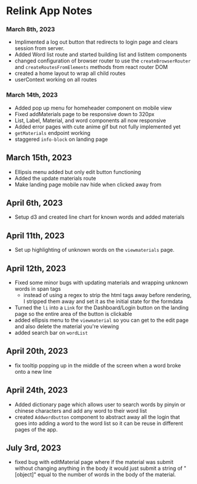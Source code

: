 # Relink App Notes

### March 8th, 2023

- Implimented a log out button that redirects to login page and clears session from server.
- Added Word list route and started building list and listitem components
- changed configuration of browser router to use the `createBrowserRouter` and `createRoutesFromElements` methods from react router DOM
- created a home layout to wrap all child routes
- userContext working on all routes

### March 14th, 2023

- Added pop up menu for homeheader component on mobile view
- Fixed addMaterials page to be responsive down to 320px
- List, Label, Material, and word components all now responsive
- Added error pages with cute anime gif but not fully implemented yet
- `getMaterials` endpoint working
- staggered `info-block` on landing page

## March 15th, 2023

- Ellipsis menu added but only edit button functioning
- Added the update materials route
- Make landing page mobile nav hide when clicked away from

## April 6th, 2023

- Setup d3 and created line chart for known words and added materials

## April 11th, 2023

- Set up highlighting of unknown words on the `viewmaterials` page.

## April 12th, 2023

- Fixed some minor bugs with updating materials and wrapping unknown words in span tags
  - instead of using a regex to strip the html tags away before rendering, I stripped them away and set it as the initial state for the formdata
- Turned the `li` into a `Link` for the Dashboard/Login button on the landing page so the entire area of the button is clickable
- added ellipsis menu to the `viewmaterial` so you can get to the edit page and also delete the material you're viewing
- added search bar on `wordList`

## April 20th, 2023

- fix tooltip popping up in the middle of the screen when a word broke onto a new line

## April 24th, 2023

- Added dictionary page which allows user to search words by pinyin or chinese characters and add any word to their word list
- created `Addwordbutton` component to abstract away all the login that goes into adding a word to the word list so it can be reuse in different pages of the app.

## July 3rd, 2023

- fixed bug with editMaterial page where if the material was submit without changing anything in the body it would just submit a string of "[object]" equal to the number of words in the body of the material.

